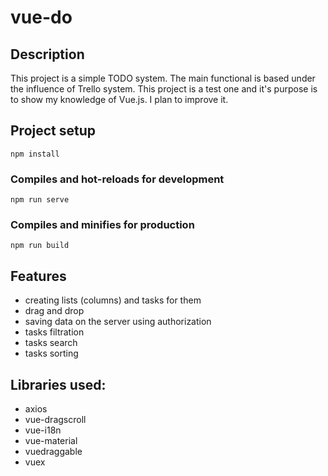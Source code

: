 # vue-do


## Description 
This project is a simple TODO system. The main functional is based under the influence of Trello system. This project is a test one and it's purpose is to show my knowledge of Vue.js. I plan to improve it. 


## Project setup
```
npm install
```

### Compiles and hot-reloads for development
```
npm run serve
```

### Compiles and minifies for production
```
npm run build
```
## Features
- creating lists (columns) and tasks for them
- drag and drop 
- saving data on the server using authorization 
- tasks filtration 
- tasks search 
- tasks sorting

## Libraries used: 
- axios
- vue-dragscroll
- vue-i18n
- vue-material
- vuedraggable
- vuex